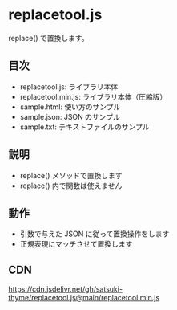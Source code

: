 # replacetool.js
replace() で置換します。

## 目次
- replacetool.js: ライブラリ本体
- replacetool.min.js: ライブラリ本体（圧縮版）
- sample.html: 使い方のサンプル
- sample.json: JSON のサンプル
- sample.txt: テキストファイルのサンプル

## 説明
- replace() メソッドで置換します
- replace() 内で関数は使えません

## 動作
- 引数で与えた JSON に従って置換操作をします
- 正規表現にマッチさせて置換します

## CDN
https://cdn.jsdelivr.net/gh/satsuki-thyme/replacetool.js@main/replacetool.min.js
